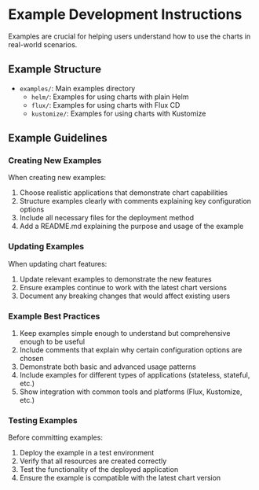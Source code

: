 # Example Development Instructions

Examples are crucial for helping users understand how to use the charts in real-world scenarios.

## Example Structure

- `examples/`: Main examples directory
  - `helm/`: Examples for using charts with plain Helm
  - `flux/`: Examples for using charts with Flux CD
  - `kustomize/`: Examples for using charts with Kustomize

## Example Guidelines

### Creating New Examples

When creating new examples:

1. Choose realistic applications that demonstrate chart capabilities
2. Structure examples clearly with comments explaining key configuration options
3. Include all necessary files for the deployment method
4. Add a README.md explaining the purpose and usage of the example

### Updating Examples

When updating chart features:

1. Update relevant examples to demonstrate the new features
2. Ensure examples continue to work with the latest chart versions
3. Document any breaking changes that would affect existing users

### Example Best Practices

1. Keep examples simple enough to understand but comprehensive enough to be useful
2. Include comments that explain why certain configuration options are chosen
3. Demonstrate both basic and advanced usage patterns
4. Include examples for different types of applications (stateless, stateful, etc.)
5. Show integration with common tools and platforms (Flux, Kustomize, etc.)

### Testing Examples

Before committing examples:

1. Deploy the example in a test environment
2. Verify that all resources are created correctly
3. Test the functionality of the deployed application
4. Ensure the example is compatible with the latest chart version
